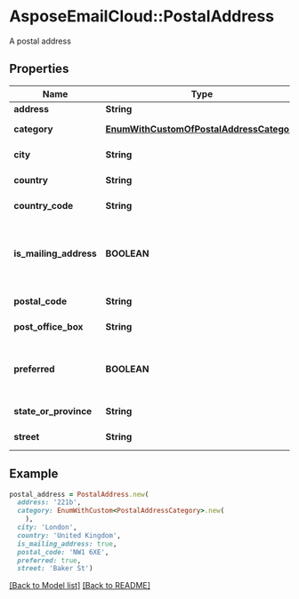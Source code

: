 # AsposeEmailCloud::PostalAddress

A postal address             

## Properties
Name | Type | Description | Notes
---- | ---- | ----------- | -----
**address** |**String** | Address.              | [optional] 
**category** |[**EnumWithCustomOfPostalAddressCategory**](EnumWithCustomOfPostalAddressCategory.md) | Address category.              | [optional] 
**city** |**String** | Address's city.              | [optional] 
**country** |**String** | Address's country.              | [optional] 
**country_code** |**String** | Country code.              | [optional] 
**is_mailing_address** |**BOOLEAN** | Defines whether address may be used for mailing.              | 
**postal_code** |**String** | Postal code.              | [optional] 
**post_office_box** |**String** | Post Office box.              | [optional] 
**preferred** |**BOOLEAN** | Defines whether postal address is preferred.              | 
**state_or_province** |**String** | Address's region.              | [optional] 
**street** |**String** | Address's street.              | [optional] 


## Example
```ruby
postal_address = PostalAddress.new(
  address: '221b',
  category: EnumWithCustom<PostalAddressCategory>.new(
    ),
  city: 'London',
  country: 'United Kingdom',
  is_mailing_address: true,
  postal_code: 'NW1 6XE',
  preferred: true,
  street: 'Baker St')
```


[[Back to Model list]](Models.md) [[Back to README]](README.md)
